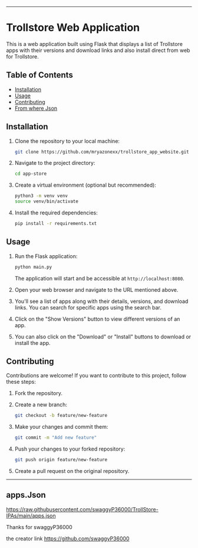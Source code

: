 
---

# Trollstore Web Application 

This is a web application built using Flask that displays a list of Trollstore apps with their versions and download links and also install direct from web for Trollstore.

## Table of Contents

- [Installation](#installation)
- [Usage](#usage)
- [Contributing](#contributing)
- [From where Json](#appsJson)

## Installation

1. Clone the repository to your local machine:

   ```bash
   git clone https://github.com/mryazonexx/trollstore_app_website.git
   ```

2. Navigate to the project directory:

   ```bash
   cd app-store
   ```

3. Create a virtual environment (optional but recommended):

   ```bash
   python3 -m venv venv
   source venv/bin/activate
   ```

4. Install the required dependencies:

   ```bash
   pip install -r requirements.txt
   ```

## Usage

1. Run the Flask application:

   ```bash
   python main.py
   ```

   The application will start and be accessible at `http://localhost:8080`.

2. Open your web browser and navigate to the URL mentioned above.

3. You'll see a list of apps along with their details, versions, and download links. You can search for specific apps using the search bar.

4. Click on the "Show Versions" button to view different versions of an app.

5. You can also click on the "Download" or "Install" buttons to download or install the app.

## Contributing

Contributions are welcome! If you want to contribute to this project, follow these steps:

1. Fork the repository.

2. Create a new branch:

   ```bash
   git checkout -b feature/new-feature
   ```

3. Make your changes and commit them:

   ```bash
   git commit -m "Add new feature"
   ```

4. Push your changes to your forked repository:

   ```bash
   git push origin feature/new-feature
   ```

5. Create a pull request on the original repository.

---
## apps.Json

https://raw.githubusercontent.com/swaggyP36000/TrollStore-IPAs/main/apps.json

Thanks for swaggyP36000 

the creator link https://github.com/swaggyP36000
